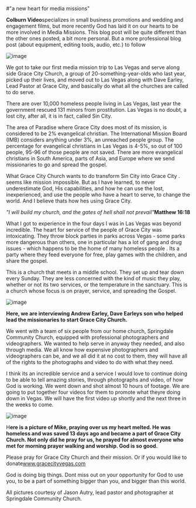 #"a new heart for media missions"

<strong>Colburn Video</strong>specializes in small business promotions and wedding and engagement films, but more recently God has laid it on our hearts to be more involved in Media Missions. This blog post will be quite different than the other ones posted, a bit more personal. But a more professional blog post (about equipment, editing tools, audio, etc.) to follow 

<img src="http://media.tumblr.com/f8ab6251c6692f91d35a78b0e999c16d/tumblr_inline_mrfavg3eSb1s33ogs.jpg" alt="image" />

We got to take our first media mission trip to Las Vegas and serve along side Grace City Church, a group of 20-something-year-olds who last year, picked up their lives, and moved out to Las Vegas along with Dave Earley, Lead Pastor at Grace City, and basically do what all the churches are called to do serve.

There are over 10,000 homeless people living in Las Vegas, last year the government rescued 131 minors from prostitution. Las Vegas is no doubt, a lost city, after all, it is in fact, called Sin City.

The area of Paradise where Grace City does most of its mission, is considered to be 2% evangelical christian. The International Mission Board (IMB) considers anything under 3%, an unreached people group. The percentage for evangelical christians in Las Vegas is 4-5%, so out of 100 people, 95-96 of those people are not saved. There are more evangelical christians in South America, parts of Asia, and Europe where we send missionaries to go and spread the gospel.

What Grace City Church wants to do  transform Sin City into Grace City . seems like mission impossible. But as I have learned, to never underestimate God, His capabilities, and how he can use the lost, inexperienced, and use the people who have a heart to serve, to change the world. And I believe thats how hes using Grace City.

<em>"I will build my church, and the gates of hell shall not prevail"</em><strong>Matthew 16:18</strong>

What I got to experience in the four days I was in Las Vegas was beyond incredible. The heart for service of the people of Grace City was intoxicating. They throw block parties in parks across Vegas - some parks more dangerous than others, one in particular has a lot of gang and drug issues - which happens to be the home of many homeless people . Its a party where they feed everyone for free, play games with the children, and share the gospel.

This is a church that meets in a middle school. They set up and tear down every Sunday. They are less concerned with the kind of music they play, whether or not its two services, or the temperature in the sanctuary. This is a church whose focus is on prayer, service, and spreading the Gospel.

<img src="http://media.tumblr.com/a7c61f7f9110b09427d3a367f304a839/tumblr_inline_mrfar0aV1c1s33ogs.jpg" alt="image" />

<strong>Here, we are interviewing Andrew Earley, Dave Earleys son who helped lead the missionaries to start Grace City Church.</strong>

We went with a team of six people from our home church, Springdale Community Church, equipped with professional photographers and videographers. We wanted to help serve in anyway they needed, and also through media. We all know how expensive photographers and videographers can be, and we all did it at no cost to them, they will have all of the rights to the photographs and video to do with what they need.

I think its an incredible service and a service I would love to continue doing  to be able to tell amazing stories, through photographs and video, of how God is working. We went down and shot almost 10 hours of footage. We are going to put together four videos for them to promote what theyre doing down in Vegas. We will have the first video up shortly and the next three in the weeks to come.

<img src="http://media.tumblr.com/2a85e89f8ea9054928825c961ec183bb/tumblr_inline_mrfda2DYA81s33ogs.jpg" alt="image" />

H<strong>ere is a picture of Mike, praying over us  my heart melted. He was homeless and was saved 13 days ago and became a part of Grace City Church. Not only did he pray for us, he prayed for almost everyone who met for morning prayer walking and worship. God is so good.</strong>

Please pray for Grace City Church and their mission. Or if you would like to donate<a href="http://www.gracecityvegas.com/">www.gracecityvegas.com</a>

God is doing big things. Dont miss out on your opportunity for God to use you, to be a part of something bigger than you, and bigger than this world.
<div>All pictures courtesy of Jason Autry, lead pastor and photographer at Springdale Community Church.</div>